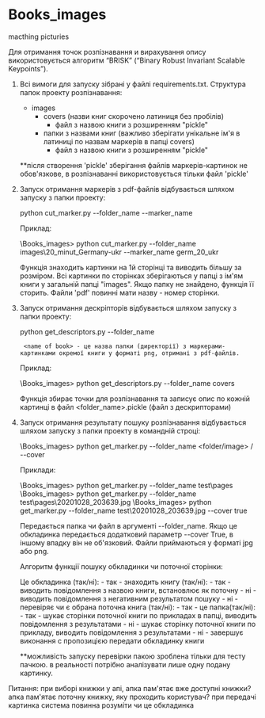 # Books_images
 macthing picturies
 
 Для отримання точок розпізнавання и вирахування опису використовується алгоритм “BRISK” (“Binary Robust Invariant Scalable Keypoints”).


1. Всі вимоги для запуску зібрані у файлі requirements.txt.
	Структура папок проекту розпізнавання:
	- images
		- covers (назви книг скорочено латиниця без пробілів)
			- файл з назвою книги з розширенням "pickle"
		- папки з назвами книг (важливо зберігати унікальне ім'я в латиниці по назвам маркерів в папці covers)
			- файл з назвою книги з розширенням "pickle"

	**після створення 'pickle' зберігання файлів маркерів-картинок не обов'язкове, в розпізнаванні використовується тільки файл 'pickle'
	
2. Запуск отримання маркерів з pdf-файлів відбувається шляхом запуску з папки проекту:

    python cut_marker.py --folder_name <folder includes pdf pages> --marker_name <short name of book>
    
    Приклад:
    
    \Books_images> python cut_marker.py --folder_name images\20_minut_Germany-ukr --marker_name germ_20_ukr
    
    Функція знаходить картинки на 1й сторінці та виводить більшу за розміром. Всі картинки по сторінках
    зберігаються у папці з ім'ям книги у загальній папці "images". Якщо папку не знайдено, функція її сторить.
    Файли 'pdf' повинні мати назву - номер сторінки.

3. Запуск отримання дескріпторів відбувається шляхом запуску з папки проекту:

	python get_descriptors.py --folder_name <name of book>

		<name of book> - це назва папки (директорії) з маркерами-картинками окремої книги у форматі png, отримані з pdf-файлів.

	Приклад:

	\Books_images> python get_descriptors.py --folder_name covers

	Функція збирає точки для розпізнавання та записує опис по кожній картинці в файл <folder_name>.pickle (файл з дескрипторами)


3. Запуск отримання результату пошуку розпізнавання відбувається шляхом запуску з папки проекту в командній строці:

	\Books_images> python get_marker.py --folder_name <folder/image> / --cover <true>

	
	Приклади:

	\Books_images> python get_marker.py --folder_name test\pages
	\Books_images> python get_marker.py --folder_name test\pages\20201028_203639.jpg
	\Books_images> python get_marker.py --folder_name test\20201028_203639.jpg --cover true


	Передається папка чи файл в аргументі --folder_name. Якщо це обкладинка передається додатковий параметр --cover True, в іншому впадку він не об'язковий.
	Файли приймаються у форматі jpg або png.

	Алгоритм функції пошуку обкладинки чи поточної сторінки:

	Це обкладинка (так/ні):
		- так - знаходить книгу (так/ні):
			- так - виводить повідомлення з назвою книги, встановлює як поточну
			- ні - виводить повідомлення з негативним результатом пошуку
		- ні - перевіряє чи є обрана поточна книга (так/ні):
			- так - це папка(так/ні):
				- так - шукає сторінки поточної книги по прикладах в папці, виводить повідомлення з результатами
				- ні - шукає сторінку поточної книги по прикладу, виводить повідомлення з результатами
			- ні - завершує виконання с пропозицією передати обкладинку книги
	
	**можливість запуску перевірки пакою зроблена тільки для тесту пачкою. в реальності потрібно аналізувати лише одну подану картинку.




Питання:
при виборі книжки у апі, апка пам'ятає вже доступні книжки?
апка пам'ятає поточну книжку, яку проходить користувач?
при передачі картинка система повинна розуміти чи це обкладинка
